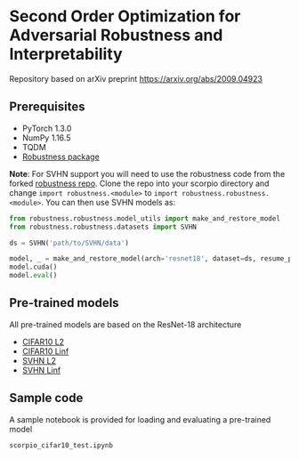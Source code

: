 # Second Order Optimization for Adversarial Robustness and Interpretability
Repository based on arXiv preprint https://arxiv.org/abs/2009.04923

## Prerequisites
* PyTorch 1.3.0
* NumPy 1.16.5
* TQDM
* [Robustness package](https://robustness.readthedocs.io/en/latest/index.html)


**Note**: For SVHN support you will need to use the robustness code from the forked [robustness repo](https://github.com/Jay-Roberts/robustness). Clone the repo into your scorpio directory and change `import robustness.<module>` to `import robustness.robustness.<module>`. You can then use SVHN models as:

```python
from robustness.robustness.model_utils import make_and_restore_model
from robustness.robustness.datasets import SVHN

ds = SVHN('path/to/SVHN/data')

model, _ = make_and_restore_model(arch='resnet18', dataset=ds, resume_path='path/to/svhn_Linf_model.pt.best')
model.cuda()
model.eval()
```

## Pre-trained models
All pre-trained models are based on the ResNet-18 architecture
* [CIFAR10 L2](https://www.dropbox.com/s/htvc5hjwcft2mj1/cifar_L2_FE_N3.pt?dl=0)
* [CIFAR10 Linf](https://www.dropbox.com/s/3ph8w74ke57kb9w/cifar_Linf_FE_N3.pt?dl=0)
* [SVHN L2](https://www.dropbox.com/s/05d8o7652vnjkq5/svhn_L2_FE_N3.pt?dl=0)
* [SVHN Linf](https://www.dropbox.com/s/5aikbe2o4pjcwnd/svhn_Linf_FE_N3.pt?dl=0)

## Sample code
A sample notebook is provided for loading and evaluating a pre-trained model
```
scorpio_cifar10_test.ipynb
```
